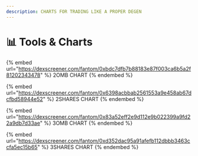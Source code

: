 ```yaml
---
description: CHARTS FOR TRADING LIKE A PROPER DEGEN
---
```


# 📊 Tools & Charts

{% embed url="https://dexscreener.com/fantom/0xbdc7dfb7b88183e87f003ca6b5a2f81202343478" %}
2OMB CHART
{% endembed %}

{% embed url="https://dexscreener.com/fantom/0x6398acbbab2561553a9e458ab67dcfbd58944e52" %}
2SHARES CHART
{% endembed %}

{% embed url="https://dexscreener.com/fantom/0x83a52eff2e9d112e9b022399a9fd22a9db7d33ae" %}
3OMB CHART
{% endembed %}

{% embed url="https://dexscreener.com/fantom/0xd352dac95a91afefb112dbbb3463ccfa5ec15b65" %}
3SHARES CHART
{% endembed %}
